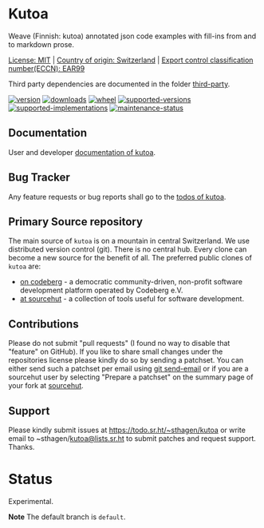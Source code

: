 # Kutoa

Weave (Finnish: kutoa) annotated json code examples with fill-ins from and to markdown prose.

[License: MIT](https://git.sr.ht/~sthagen/kutoa/tree/default/item/LICENSE) | 
[Country of origin: Switzerland](https://git.sr.ht/~sthagen/kutoa/tree/default/item/COUNTRY-OF-ORIGIN) | 
[Export control classification number(ECCN): EAR99](https://git.sr.ht/~sthagen/kutoa/tree/default/item/EXPORT-CONTROL-CLASSIFICATION-NUMBER)

Third party dependencies are documented in the folder [third-party](docs/third-party/README.md).

[![version](https://img.shields.io/pypi/v/kutoa.svg?style=flat)](https://pypi.python.org/pypi/kutoa/)
[![downloads](https://static.pepy.tech/badge/kutoa/month)](https://pepy.tech/project/kutoa)
[![wheel](https://img.shields.io/pypi/wheel/kutoa.svg?style=flat)](https://pypi.python.org/pypi/kutoa/)
[![supported-versions](https://img.shields.io/pypi/pyversions/kutoa.svg?style=flat)](https://pypi.python.org/pypi/kutoa/)
[![supported-implementations](https://img.shields.io/pypi/implementation/kutoa.svg?style=flat)](https://pypi.python.org/pypi/kutoa/)
[![maintenance-status](https://img.shields.io/github/commit-activity/y/sthagen/kutoa.svg?style=flat)](https://git.sr.ht/~sthagen/kutoa/log)

## Documentation

User and developer [documentation of kutoa](https://codes.dilettant.life/docs/kutoa).

## Bug Tracker

Any feature requests or bug reports shall go to the [todos of kutoa](https://todo.sr.ht/~sthagen/kutoa).

## Primary Source repository

The main source of `kutoa` is on a mountain in central Switzerland.
We use distributed version control (git).
There is no central hub.
Every clone can become a new source for the benefit of all.
The preferred public clones of `kutoa` are:

* [on codeberg](https://codeberg.org/sthagen/kutoa) - a democratic community-driven, non-profit software development platform operated by Codeberg e.V.
* [at sourcehut](https://git.sr.ht/~sthagen/kutoa) - a collection of tools useful for software development.

## Contributions

Please do not submit "pull requests" (I found no way to disable that "feature" on GitHub).
If you like to share small changes under the repositories license please kindly do so by sending a patchset.
You can either send such a patchset per email using [git send-email](https://git-send-email.io) or
if you are a sourcehut user by selecting "Prepare a patchset" on the summary page of your fork at [sourcehut](https://git.sr.ht/).

## Support

Please kindly submit issues at https://todo.sr.ht/~sthagen/kutoa or write email to ~sthagen/kutoa@lists.sr.ht to submit patches and request support. Thanks.

# Status

Experimental.

**Note** The default branch is `default`.
